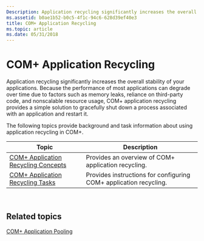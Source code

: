 ```yaml
---
Description: Application recycling significantly increases the overall stability of your applications.
ms.assetid: b0ae1b52-b0c5-4f1c-94c6-628d39ef40e3
title: COM+ Application Recycling
ms.topic: article
ms.date: 05/31/2018
---
```


# COM+ Application Recycling

Application recycling significantly increases the overall stability of your applications. Because the performance of most applications can degrade over time due to factors such as memory leaks, reliance on third-party code, and nonscalable resource usage, COM+ application recycling provides a simple solution to gracefully shut down a process associated with an application and restart it.

The following topics provide background and task information about using application recycling in COM+.



| Topic                                                                          | Description                                                       |
|--------------------------------------------------------------------------------|-------------------------------------------------------------------|
| [COM+ Application Recycling Concepts](com--application-recycling-concepts.md) | Provides an overview of COM+ application recycling.               |
| [COM+ Application Recycling Tasks](com--application-recycling-tasks.md)       | Provides instructions for configuring COM+ application recycling. |



 

## Related topics

<dl> <dt>

[COM+ Application Pooling](com--application-pooling.md)
</dt> </dl>

 

 



